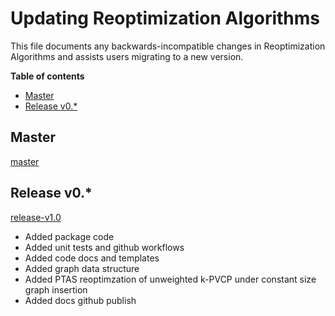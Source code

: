 # Updating Reoptimization Algorithms

This file documents any backwards-incompatible changes in Reoptimization Algorithms and
assists users migrating to a new version.

**Table of contents**

- [Master](#master)
- [Release v0.*](#release-v0.*)

## Master
[master](https://github.com/mek97/reoptimization-algorithms/tree/master)

## Release v0.*
[release-v1.0](https://github.com/mek97/reoptimization-algorithms/tree/release-v0)
- Added package code
- Added unit tests and github workflows
- Added code docs and templates
- Added graph data structure
- Added PTAS reoptimzation of unweighted k-PVCP under constant size graph insertion
- Added docs github publish